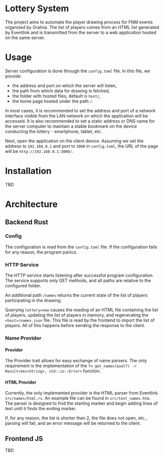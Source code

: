# Lottery System

The project aims to automate the player drawing process for FNM events organized by Gralnia. The list of players comes from an HTML list generated by Eventlink and is transmitted from the server to a web application hosted on the same server.

# Usage

Server configuration is done through the `config.toml` file. In this file, we provide:
- the address and port on which the server will listen,
- the path from which data for drawing is fetched,
- the folder with hosted files, default is `host/`,
- the home page hosted under the path `/`.

In most cases, it is recommended to set the address and port of a network interface visible from the LAN network on which the application will be accessed. It is also recommended to set a static address or DNS name for the server computer to maintain a stable bookmark on the device conducting the lottery - smartphone, tablet, etc.

Next, open the application on the client device. Assuming we set the address to `192.168.0.1` and port to `3000` in `config.toml`, the URL of the page will be `http://192.168.0.1:3000/`.

# Installation

TBD

# Architecture

## Backend Rust

### Config

The configuration is read from the `config.toml` file. If the configuration fails for any reason, the program panics.

### HTTP Service

The HTTP service starts listening after successful program configuration. The service supports only GET methods, and all paths are relative to the configured folder.

An additional path `/names` returns the current state of the list of players participating in the drawing.

Querying `lottery=new` causes the reading of an HTML file containing the list of players, updating the list of players in memory, and regenerating the `<host>/names.json` file. This file is read by the frontend to import the list of players. All of this happens before sending the response to the client.

### Name Provider

#### Provider

The Provider trait allows for easy exchange of name parsers. The only requirement is the implementation of the `fn get_names(&self) -> Result<Vec<String>, std::io::Error>` function.

#### HTML Provider

Currently, the only implemented provider is the HTML parser from Eventlink `src/names/html.rs`. An example file can be found in `src/test_names.htm`. The parser is designed to find the starting marker and begin adding lines of text until it finds the ending marker.

If, for any reason, the list is shorter than 2, the file does not open, etc., parsing will fail, and an error message will be returned to the client.

## Frontend JS

TBD